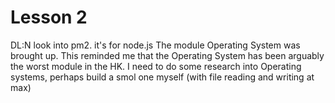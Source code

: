 # Lesson 2 
DL:N look into pm2. it's for node.js
The module Operating System was brought up. 
This reminded me that the Operating System has been arguably the worst module in the HK. 
I need to do some research into Operating systems, perhaps build a smol one myself (with file reading and writing at max)